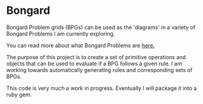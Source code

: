 # Bongard

Bongard Problem grids (BPGs) can be used as the 'diagrams' in a variety of Bongard Problems I am currently exploring.

You can read more about what Bongard Problems are [here.](https://en.wikipedia.org/wiki/Bongard_problem)

The purpose of this project is to create a set of primitive operations and objects that can be used to evaluate if a BPG follows a given rule. I am working towards automatically generating rules and corresponding sets of BPGs. 

This code is very much a work in progress. Eventually I will package it into a ruby gem.